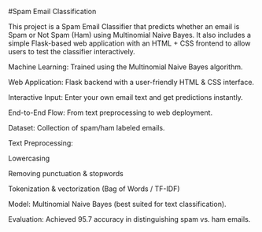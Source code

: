 #Spam Email Classification

This project is a Spam Email Classifier that predicts whether an email is Spam or Not Spam (Ham) using Multinomial Naive Bayes.
It also includes a simple Flask-based web application with an HTML + CSS frontend to allow users to test the classifier interactively.




Machine Learning: Trained using the Multinomial Naive Bayes algorithm.

Web Application: Flask backend with a user-friendly HTML & CSS interface.

Interactive Input: Enter your own email text and get predictions instantly.

End-to-End Flow: From text preprocessing to web deployment.


Dataset: Collection of spam/ham labeled emails.

Text Preprocessing:

Lowercasing

Removing punctuation & stopwords

Tokenization & vectorization (Bag of Words / TF-IDF)

Model: Multinomial Naive Bayes (best suited for text classification).

Evaluation: Achieved 95.7 accuracy in distinguishing spam vs. ham emails.

